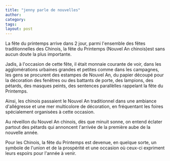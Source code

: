 ```yaml
---
title: "jenny parle de nouvelles"
author:
category: 
tags: 
layout: post
---
```

La fête du printemps arrive dans 2 jour, parmi l'ensemble des fêtes traditionnelles des Chinois, la fête du Printemps (Nouvel An chinois)est sans aucun doute la plus importante. 

Jadis, à l'occasion de cette fête, il était monnaie courante de voir, dans les agglomérations urbaines grandes et petites comme dans les campagnes, les gens se procurent des estampes de Nouvel An, du papier découpé pour la décoration des fenêtres ou des battants de porte, des lampions, des pétards, des masques peints, des sentences parallèlles rappelant la fête du Printemps. 

Ainsi, les chinois passaient le Nouvel An traditionnel dans une ambiance d'allégresse et une mer multicolore de décoration, en fréquentant les foires spécialement organisées à cette occasion. 

Au réveillon du Nouvel An chinois, dès que minuit sonne, on entend éclater partout des pétards qui annoncent l'arrivée de la première aube de la nouvelle année. 

Pour les Chinois, la fête du Printemps est devenue, en quelque sorte, un symbole de l'union et de la prospérité et une occasion où ceux-ci expriment leurs espoirs pour l'année à venir.

 

